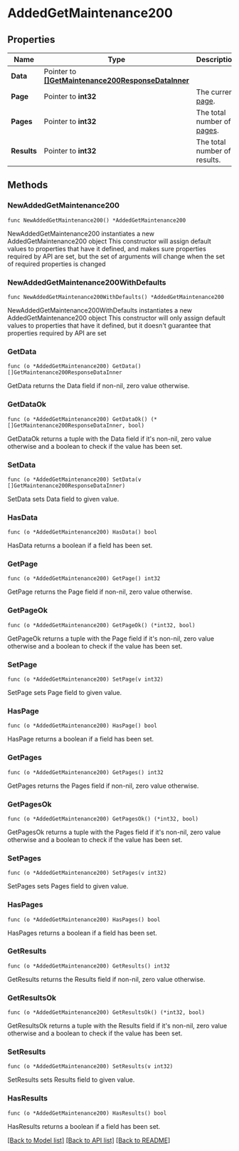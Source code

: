 # AddedGetMaintenance200

## Properties

Name | Type | Description | Notes
------------ | ------------- | ------------- | -------------
**Data** | Pointer to [**[]GetMaintenance200ResponseDataInner**](GetMaintenance200ResponseDataInner.md) |  | [optional] 
**Page** | Pointer to **int32** | The current [page](https://techdocs.akamai.com/linode-api/reference/pagination). | [optional] [readonly] 
**Pages** | Pointer to **int32** | The total number of [pages](https://techdocs.akamai.com/linode-api/reference/pagination). | [optional] [readonly] 
**Results** | Pointer to **int32** | The total number of results. | [optional] [readonly] 

## Methods

### NewAddedGetMaintenance200

`func NewAddedGetMaintenance200() *AddedGetMaintenance200`

NewAddedGetMaintenance200 instantiates a new AddedGetMaintenance200 object
This constructor will assign default values to properties that have it defined,
and makes sure properties required by API are set, but the set of arguments
will change when the set of required properties is changed

### NewAddedGetMaintenance200WithDefaults

`func NewAddedGetMaintenance200WithDefaults() *AddedGetMaintenance200`

NewAddedGetMaintenance200WithDefaults instantiates a new AddedGetMaintenance200 object
This constructor will only assign default values to properties that have it defined,
but it doesn't guarantee that properties required by API are set

### GetData

`func (o *AddedGetMaintenance200) GetData() []GetMaintenance200ResponseDataInner`

GetData returns the Data field if non-nil, zero value otherwise.

### GetDataOk

`func (o *AddedGetMaintenance200) GetDataOk() (*[]GetMaintenance200ResponseDataInner, bool)`

GetDataOk returns a tuple with the Data field if it's non-nil, zero value otherwise
and a boolean to check if the value has been set.

### SetData

`func (o *AddedGetMaintenance200) SetData(v []GetMaintenance200ResponseDataInner)`

SetData sets Data field to given value.

### HasData

`func (o *AddedGetMaintenance200) HasData() bool`

HasData returns a boolean if a field has been set.

### GetPage

`func (o *AddedGetMaintenance200) GetPage() int32`

GetPage returns the Page field if non-nil, zero value otherwise.

### GetPageOk

`func (o *AddedGetMaintenance200) GetPageOk() (*int32, bool)`

GetPageOk returns a tuple with the Page field if it's non-nil, zero value otherwise
and a boolean to check if the value has been set.

### SetPage

`func (o *AddedGetMaintenance200) SetPage(v int32)`

SetPage sets Page field to given value.

### HasPage

`func (o *AddedGetMaintenance200) HasPage() bool`

HasPage returns a boolean if a field has been set.

### GetPages

`func (o *AddedGetMaintenance200) GetPages() int32`

GetPages returns the Pages field if non-nil, zero value otherwise.

### GetPagesOk

`func (o *AddedGetMaintenance200) GetPagesOk() (*int32, bool)`

GetPagesOk returns a tuple with the Pages field if it's non-nil, zero value otherwise
and a boolean to check if the value has been set.

### SetPages

`func (o *AddedGetMaintenance200) SetPages(v int32)`

SetPages sets Pages field to given value.

### HasPages

`func (o *AddedGetMaintenance200) HasPages() bool`

HasPages returns a boolean if a field has been set.

### GetResults

`func (o *AddedGetMaintenance200) GetResults() int32`

GetResults returns the Results field if non-nil, zero value otherwise.

### GetResultsOk

`func (o *AddedGetMaintenance200) GetResultsOk() (*int32, bool)`

GetResultsOk returns a tuple with the Results field if it's non-nil, zero value otherwise
and a boolean to check if the value has been set.

### SetResults

`func (o *AddedGetMaintenance200) SetResults(v int32)`

SetResults sets Results field to given value.

### HasResults

`func (o *AddedGetMaintenance200) HasResults() bool`

HasResults returns a boolean if a field has been set.


[[Back to Model list]](../README.md#documentation-for-models) [[Back to API list]](../README.md#documentation-for-api-endpoints) [[Back to README]](../README.md)


